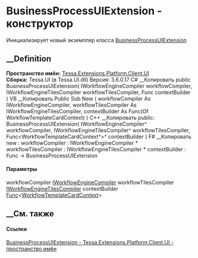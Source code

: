 # BusinessProcessUIExtension - конструктор
Инициализирует новый экземпляр класса
[BusinessProcessUIExtension](T_Tessa_Extensions_Platform_Client_UI_BusinessProcessUIExtension.htm)
##  __Definition
 **Пространство имён:**
[Tessa.Extensions.Platform.Client.UI](N_Tessa_Extensions_Platform_Client_UI.htm)  
 **Сборка:** Tessa.UI (в Tessa.UI.dll) Версия: 3.6.0.17
C# __Копировать
     public BusinessProcessUIExtension(
    	IWorkflowEngineCompiler workflowCompiler,
    	IWorkflowEngineTilesCompiler workflowTilesCompiler,
    	Func<WorkflowTemplateCardContext> contextBuilder
    )
VB __Копировать
     Public Sub New ( 
    	workflowCompiler As IWorkflowEngineCompiler,
    	workflowTilesCompiler As IWorkflowEngineTilesCompiler,
    	contextBuilder As Func(Of WorkflowTemplateCardContext)
    )
C++ __Копировать
     public:
    BusinessProcessUIExtension(
    	IWorkflowEngineCompiler^ workflowCompiler, 
    	IWorkflowEngineTilesCompiler^ workflowTilesCompiler, 
    	Func<WorkflowTemplateCardContext^>^ contextBuilder
    )
F# __Копировать
     new : 
            workflowCompiler : IWorkflowEngineCompiler * 
            workflowTilesCompiler : IWorkflowEngineTilesCompiler * 
            contextBuilder : Func<WorkflowTemplateCardContext> -> BusinessProcessUIExtension
#### Параметры
workflowCompiler
[IWorkflowEngineCompiler](T_Tessa_Workflow_Compilation_IWorkflowEngineCompiler.htm)
workflowTilesCompiler
[IWorkflowEngineTilesCompiler](T_Tessa_Workflow_Compilation_IWorkflowEngineTilesCompiler.htm)
contextBuilder
[Func](https://learn.microsoft.com/dotnet/api/system.func-1)<[WorkflowTemplateCardContext](T_Tessa_Extensions_Platform_Client_Workflow_WorkflowTemplateCardContext.htm)>
## __См. также
#### Ссылки
[BusinessProcessUIExtension -
](T_Tessa_Extensions_Platform_Client_UI_BusinessProcessUIExtension.htm)
[Tessa.Extensions.Platform.Client.UI - пространство
имён](N_Tessa_Extensions_Platform_Client_UI.htm)
